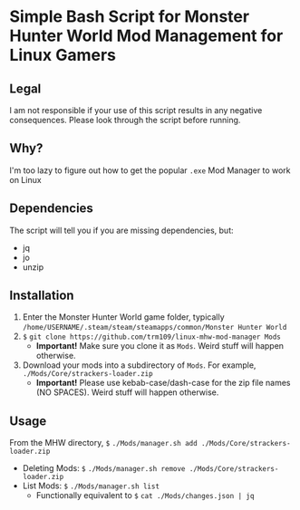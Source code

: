 # Simple Bash Script for Monster Hunter World Mod Management for Linux Gamers
## Legal
I am not responsible if your use of this script results in any negative consequences. Please look through the script before running.
## Why?
I'm too lazy to figure out how to get the popular `.exe` Mod Manager to work on Linux

## Dependencies
The script will tell you if you are missing dependencies, but:
- jq
- jo
- unzip
## Installation
1. Enter the Monster Hunter World game folder, typically `/home/USERNAME/.steam/steam/steamapps/common/Monster Hunter World`
2. `$` `git clone https://github.com/trm109/linux-mhw-mod-manager Mods`
    - **Important!** Make sure you clone it as `Mods`. Weird stuff will happen otherwise.
3. Download your mods into a subdirectory of `Mods`. For example, `./Mods/Core/strackers-loader.zip`
    - **Important!** Please use kebab-case/dash-case for the zip file names (NO SPACES). Weird stuff will happen otherwise. 
## Usage
From the MHW directory, `$` `./Mods/manager.sh add ./Mods/Core/strackers-loader.zip`
- Deleting Mods: `$` `./Mods/manager.sh remove ./Mods/Core/strackers-loader.zip`
- List Mods: `$` `./Mods/manager.sh list`
    - Functionally equivalent to `$` `cat ./Mods/changes.json | jq`
